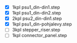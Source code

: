 - [x] 1kpl psu1_din-din1.step
- [x] 1kpl psu1_din-din2.step
- [x] 2kpl psu2_din-din1.step
- [x] 1kpl psu1_din-pohjalevy.step
- [ ] 3kpl stepper_riser.step
- [ ] 1kpl connector_panel.step
